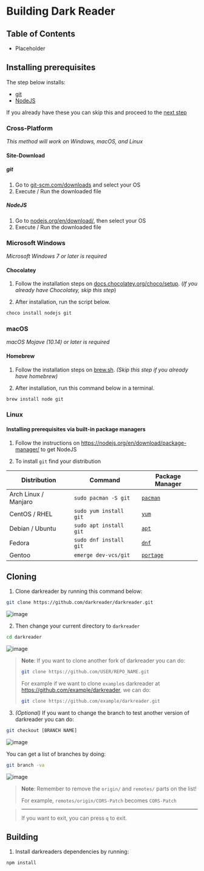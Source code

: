 # Building Dark Reader

## Table of Contents

- Placeholder

## Installing prerequisites

The step below installs:

- [git](https://git-scm.com/)
- [NodeJS](https://nodejs.org/)

If you already have these you can skip this and proceed to the [next step](#cloning)

### Cross-Platform

_This method will work on Windows, macOS, and Linux_

#### Site-Download

##### git

1. Go to [git-scm.com/downloads](https://git-scm.com/downloads) and select your OS
2. Execute / Run the downloaded file

##### NodeJS

1. Go to [nodejs.org/en/download/](https://nodejs.org/en/download/), then select your OS
2. Execute / Run the downloaded file

### Microsoft Windows

_Microsoft Windows 7 or later is required_

#### Chocolatey

1. Follow the installation steps on [docs.chocolatey.org/choco/setup](https://docs.chocolatey.org/en-us/choco/setup). (_If you already have Chocolatey, skip this step_)

2. After installation, run the script below.

```ps1
choco install nodejs git
```

### macOS

_macOS Mojave (10.14) or later is required_

#### Homebrew

1. Follow the installation steps on [brew.sh](https://brew.sh/).  _(Skip this step if you already have homebrew)_
 
2. After installation, run this command below in a terminal.

```bash
brew install node git
```

### Linux

#### Installing prerequisites via built-in package managers

1. Follow the instructions on https://nodejs.org/en/download/package-manager/ to get NodeJS

2. To install `git` find your distribution

| Distribution         | Command                | Package Manager                                               |
|----------------------|------------------------|---------------------------------------------------------------|
| Arch Linux / Manjaro | `sudo pacman -S git`   | [`pacman`](https://wiki.archlinux.org/title/Pacman)           |
| CentOS / RHEL        | `sudo yum install git` | [`yum`](https://en.wikipedia.org/wiki/Yum_(software))         |
| Debian / Ubuntu      | `sudo apt install git` | [`apt`](https://en.wikipedia.org/wiki/APT_(software))         |
| Fedora               | `sudo dnf install git` | [`dnf`](https://docs.fedoraproject.org/en-US/quick-docs/dnf/) |
| Gentoo               | `emerge dev-vcs/git`   | [`portage`](https://wiki.gentoo.org/wiki/Portage)             |


## Cloning

1. Clone darkreader by running this command below:

```sh
git clone https://github.com/darkreader/darkreader.git
```

![image](https://user-images.githubusercontent.com/66189242/126913195-4d517b8d-8766-49a1-b85f-e908999fe50e.png)

2. Then change your current directory to `darkreader`

```sh
cd darkreader
```

![image](https://user-images.githubusercontent.com/66189242/137685485-7c5c7efc-62e1-4f97-8609-73848dc1ded1.png)


> **Note**: If you want to clone another fork of darkreader you can do:
> ```sh
> git clone https://github.com/USER/REPO_NAME.git
> ```
>
> For example if we want to clone `example`s darkreader at https://github.com/example/darkreader, we can do:
> ```sh
> git clone https://github.com/example/darkreader.git
> ```


3. *(Optional)* If you want to change the branch to test another version of darkreader you can do:
 
```sh
git checkout [BRANCH NAME]
```

![image](https://user-images.githubusercontent.com/66189242/126913746-a4ade6ab-96d1-41b0-ab6c-2409f5155107.png)


You can get a list of branches by doing:

```sh
git branch -va
```
 
![image](https://user-images.githubusercontent.com/66189242/137687124-c69c6445-096b-413b-b35e-de7abd50012c.png)

> **Note**: Remember to remove the `origin/` and `remotes/` parts on the list!
> 
> For example, `remotes/origin/CORS-Patch` becomes `CORS-Patch`

> 
> ---
> 
> If you want to exit, you can press `q` to exit.

## Building

1. Install darkreaders dependencies by running:

```sh
npm install
```


